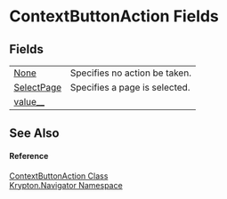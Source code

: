 # ContextButtonAction Fields




## Fields
<table>
<tr>
<td><a href="c978a5b7-601d-b3ba-2762-8cccf09f1a4a.md">None</a></td>
<td>Specifies no action be taken.</td></tr>
<tr>
<td><a href="178138b2-3733-8b4f-45df-2cc3b504daed.md">SelectPage</a></td>
<td>Specifies a page is selected.</td></tr>
<tr>
<td><a href="24e33e1f-d47d-f07e-51d9-327688a35bc7.md">value__</a></td>
<td> </td></tr>
</table>

## See Also


#### Reference
<a href="7025a566-04a1-2ba8-0198-d9fa1fe5f450.md">ContextButtonAction Class</a>  
<a href="a21ac074-d119-3dc6-bd1c-d3a12c0128bc.md">Krypton.Navigator Namespace</a>  
